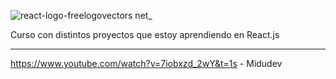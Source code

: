 ![react-logo-freelogovectors net_](https://github.com/user-attachments/assets/db9e1856-b052-4f10-ba48-d88ab9399b64)

Curso con distintos proyectos que estoy aprendiendo en React.js

-------------------------------

https://www.youtube.com/watch?v=7iobxzd_2wY&t=1s - Midudev
